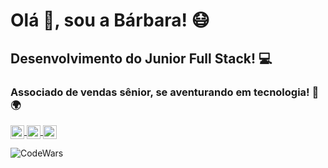 # Olá 👋, sou a Bárbara!  😷
## Desenvolvimento do Junior Full Stack! 💻
### Associado de vendas sênior, se aventurando em tecnologia! 📱 🌍


<a target="_blank" href="https://www.linkedin.com/in/barbara-bateli-claro-alves/">
  <img align="center" alt="LinkdeIN" width="22px" src="https://cdn.jsdelivr.net/npm/simple-icons@v3/icons/linkedin.svg" />
</a>
<a target="_blank" href="https://www.twitter.com/BarbaraBateli">
  <img align="center" alt="Twitter" width="22px" src="https://cdn.jsdelivr.net/npm/simple-icons@v3/icons/twitter.svg" />
</a>
<a target="_blank" href="mailto:barbarabateli@gmail.com">
  <img align="center" alt="Gmail" width="22px" src="https://cdn.jsdelivr.net/npm/simple-icons@v3/icons/gmail.svg" />
</a>

![CodeWars](https://www.codewars.com/users/BarbaraBateli/badges/small)
<!--
**BarbaraBateli/BarbaraBateli** is a ✨ _special_ ✨ repository because its `README.md` (this file) appears on your GitHub profile.

Here are some ideas to get you started:

- 🔭 I’m currently working on ...
- 🌱 I’m currently learning ...
- 👯 I’m looking to collaborate on ...
- 🤔 I’m looking for help with ...
- 💬 Ask me about ...
- 📫 How to reach me: ...
- 😄 Pronouns: ...
- ⚡ Fun fact: ...
-->

